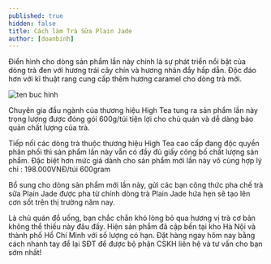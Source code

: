 ```yaml
---
published: true
hidden: false
title: Cách làm Trà Sữa Plain Jade
author: [doanbinh] 
---
```



Điển hình cho dòng sản phẩm lần này chính là sự phát triển nổi bật của dòng trà đen với hương trái cây chín và hương nhãn đầy hấp dẫn. Độc đáo hơn với kĩ thuật rang cung cấp thêm hương caramel cho dòng trà mới.

![ten buc hinh](https://vietblend.vn/wp-content/uploads/2018/12/cach-lam-tra-sua-tran-chau-ngon-sach-khach-uong-la-nghien-11.jpg "ten buc hinh")

Chuyên gia đầu ngành của thương hiệu High Tea tung ra sản phẩm lần này trọng lượng được đóng gói 600g/túi tiện lợi cho chủ quán và dễ dàng bảo quản chất lượng của trà.

Tiếp nối các dòng trà thuộc thương hiệu High Tea cao cấp đang độc quyền phân phối thì sản phẩm lần này vẫn có đầy đủ giấy công bố chất lượng sản phẩm. Đặc biệt hơn mức giá dành cho sản phẩm mới lần này vô cùng hợp lý chỉ : 198.000VNĐ/túi 600gram

Bổ sung cho dòng sản phẩm mới lần này, gửi các bạn công thức pha chế trà sữa Plain Jade được pha từ chính dòng trà Plain Jade hứa hẹn sẽ tạo lên cơn sốt trên thị trường năm nay.


Là chủ quán đồ uống, bạn chắc chắn khó lòng bỏ qua hương vị trà cơ bản không thể thiếu này đâu đấy. Hiện sản phẩm đã cập bến tại kho Hà Nội và thành phố Hồ Chí Minh với số lượng có hạn. Đặt hàng ngay hôm nay bằng cách nhanh tay để lại SĐT để được bộ phận CSKH liên hệ và tư vấn cho bạn sớm nhất!